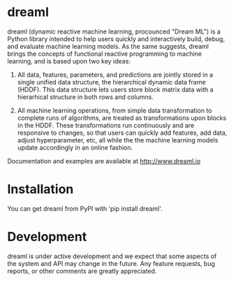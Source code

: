 # dreaml
dreaml (dynamic reactive machine learning, procounced "Dream ML") is a Python library intended to help users quickly and interactively build, debug, and evaluate machine learning models.  As the same suggests, dreaml brings the concepts of functional reactive programming to machine learning, and is based upon two key ideas:

1. All data, features, parameters, and predictions are jointly stored in a single unified data structure, the hierarchical dynamic data frame (HDDF).  This data structure lets users store block matrix data with a hierarhical structure in both rows and columns.

2. All machine learning operations, from simple data transformation to complete runs of algorithms, are treated as transformations upon blocks in the HDDF.  These transformations run continuously and are responsive to changes, so that users can quickly add features, add data, adjust hyperparameter, etc, all while the the machine learning models update accordingly in an online fashion.

Documentation and examples are available at http://www.dreaml.io

# Installation
You can get dreaml from PyPI with 'pip install dreaml'.

# Development
dreaml is under active development and we expect that some aspects of the system and API may change in the future.  Any feature requests, bug reports, or other comments are greatly appreciated.
